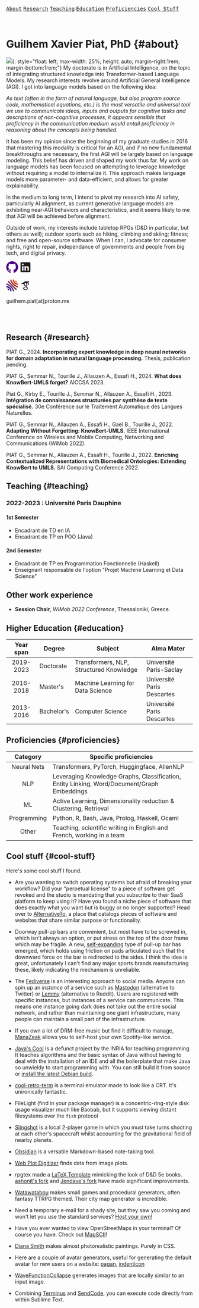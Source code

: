 
<link rel="stylesheet" href="css/markdown.css">
<!-- <link rel="stylesheet" href="css/retro.css"> -->
<!-- <link rel="stylesheet" href="css/pygments_code_github.css"> -->

<!-- <div class="markdown-body"> -->

[<kbd>About</kbd>](#about) [<kbd>Research</kbd>](#research) [<kbd>Teaching</kbd>](#teaching) [<kbd>Education</kbd>](#education) [<kbd>Proficiencies</kbd>](#proficiencies) [<kbd>Cool Stuff</kbd>](#cool-stuff)

<br />

# Guilhem Xavier Piat, PhD {#about}
![](files/img/avatar.jpeg){: style="float: left; max-width: 25%; height: auto; margin-right:1rem; margin-bottom:1rem;"}
My doctorate is in Artificial Intelligence, on the topic of integrating structured knowledge into Transformer-based Language Models. My research interests revolve around Artificial General Intelligence (AGI). I got into language models based on the following idea:

*As text (often in the form of natural language, but also program source code, mathematical equations, etc.) is the most versatile and universal tool we use to communicate ideas, inputs and outputs for cognitive tasks and descriptions of non-cognitive processes, it appears sensible that proficiency in the communication medium would entail proficiency in reasoning about the concepts being handled.*

It has been my opinion since the beginning of my graduate studies in 2016 that mastering this modality is critical for an AGI, and if no new fundamental breakthroughs are necessary, the first AGI will be largely based on language modeling. This belief has driven and shaped my work thus far. My work on language models has been focused on attempting to leverage knowledge without requiring a model to internalize it. This approach makes language models more parameter- and data-efficient, and allows for greater  explainability.

In the medium to long term, I intend to pivot my research into AI safety, particularly AI alignment, as current generative language models are exhibiting near-AGI behaviors and characteristics, and it seems likely to me that AGI will be achieved before alignment.

Outside of work, my interests include tabletop RPGs (D&D in particular, but others as well); outdoor sports such as hiking, climbing and skiing; fitness; and free and open-source software. When I can, I advocate for consumer rights, right to repair, independance of governments and people from big tech, and digital privacy.

[<svg height="32" aria-hidden="true" viewBox="0 0 16 16" version="1.1" width="32" data-view-component="true" class="octicon octicon-mark-github" fill="indigo">
    <path d="M8 0c4.42 0 8 3.58 8 8a8.013 8.013 0 0 1-5.45 7.59c-.4.08-.55-.17-.55-.38 0-.27.01-1.13.01-2.2 0-.75-.25-1.23-.54-1.48 1.78-.2 3.65-.88 3.65-3.95 0-.88-.31-1.59-.82-2.15.08-.2.36-1.02-.08-2.12 0 0-.67-.22-2.2.82-.64-.18-1.32-.27-2-.27-.68 0-1.36.09-2 .27-1.53-1.03-2.2-.82-2.2-.82-.44 1.1-.16 1.92-.08 2.12-.51.56-.82 1.28-.82 2.15 0 3.06 1.86 3.75 3.64 3.95-.23.2-.44.55-.51 1.07-.46.21-1.61.55-2.33-.66-.15-.24-.6-.83-1.23-.82-.67.01-.27.38.01.53.34.19.73.9.82 1.13.16.45.68 1.31 2.69.94 0 .67.01 1.3.01 1.49 0 .21-.15.45-.55.38A7.995 7.995 0 0 1 0 8c0-4.42 3.58-8 8-8Z"></path>
</svg>](https://github.com/gpiat/)
[<svg xmlns="http://www.w3.org/2000/svg" viewBox="0 0 24 24" data-supported-dps="32x32" fill="currentColor" class="mercado-match" width="32" height="32" focusable="false">
      <path d="M20.5 2h-17A1.5 1.5 0 002 3.5v17A1.5 1.5 0 003.5 22h17a1.5 1.5 0 001.5-1.5v-17A1.5 1.5 0 0020.5 2zM8 19H5v-9h3zM6.5 8.25A1.75 1.75 0 118.3 6.5a1.78 1.78 0 01-1.8 1.75zM19 19h-3v-4.74c0-1.42-.6-1.93-1.38-1.93A1.74 1.74 0 0013 14.19a.66.66 0 000 .14V19h-3v-9h2.9v1.3a3.11 3.11 0 012.7-1.4c1.55 0 3.36.86 3.36 3.66z"></path>
</svg>](https://www.linkedin.com/in/guilhem-piat-73a670245/)
<!-- monochrome -->
<!-- [<svg xmlns="http://www.w3.org/2000/svg" width="32" height="31.782" viewBox="0 0 8.467 8.409"><path d="M3.45 8.374l-.352-.082-.203-.054-.019-.291A2.58 2.58 0 0 0 .506 5.599L.198 5.58.149 5.41C.107 5.264 0 4.758 0 4.703c0-.042.895.026 1.144.087.754.185 1.464.645 1.918 1.24.473.62.719 1.344.719 2.117v.263l-.091-.004c-.05-.002-.158-.016-.241-.032zm1.33-.285c-.349-.926-.921-1.818-1.644-2.561-.786-.809-1.624-1.372-2.672-1.794L.05 3.567l.003-.125a3.17 3.17 0 0 1 .174-.698c.032-.052.349.052.879.288.97.431 1.709.934 2.488 1.693.821.801 1.431 1.67 1.857 2.644.222.508.305.776.25.81s-.543.167-.694.188l-.117.016zm-3.02-.432c-.236-.159-.729-.636-.919-.888l-.15-.199.073-.059c.04-.033.155-.083.255-.112a.87.87 0 0 1 1.026.468c.12.258.097.645-.05.84l-.055.073zm2.174-3.157L.969 1.48c-.008-.026.118-.175.295-.347l.309-.301 2.978 3.001L7.53 6.867a3.9 3.9 0 0 1-.613.611c-.018-.001-1.36-1.341-2.983-2.977zm3.777 1.028C6.068 4.875 4.627 3.68 3.666 2.172 3.238 1.5 2.688.244 2.794.178c.074-.046.558-.166.693-.172L3.619 0l.126.332a8.2 8.2 0 0 0 1.2 2.089c.787.979 1.974 1.845 3.138 2.291l.338.135c.02.016-.06.397-.133.631-.047.152-.081.21-.122.21-.031 0-.237-.072-.457-.16zm-.213-1.861a3.47 3.47 0 0 1-2.389-1.841A3.06 3.06 0 0 1 4.767.415L4.761 0l.166.004a2.36 2.36 0 0 1 .435.077l.269.073.02.304c.025.384.09.632.256.968.398.807 1.193 1.339 2.127 1.425l.254.023.067.271.09.429.023.158-.344-.002a3.64 3.64 0 0 1-.626-.062zm-.468-1.64c-.529-.189-.769-.741-.527-1.215C6.54.74 6.587.68 6.608.68c.128 0 .78.614 1.042.981.152.213.156.224.095.269a1.22 1.22 0 0 1-.494.142c-.056-.001-.156-.021-.222-.044z"/></svg>] -->
[<svg xmlns="http://www.w3.org/2000/svg" width="32" height="32.028" viewBox="0 0 8.467 8.474"><path d="M6.929 2.049c-.322-.151-.487-.396-.509-.758-.011-.185 0-.252.071-.407.047-.102.098-.185.115-.185.118 0 .763.605 1.042.977l.197.263-.093.062c-.224.148-.568.169-.824.049z" fill="#fc4502"/><path d="M7.842 3.788c-1.777-.208-3.09-1.679-3.09-3.46L4.763 0c.064 0 .456.084.641.138l.236.068.021.287c.026.36.092.619.237.927s.267.483.505.722c.452.454 1.11.746 1.682.748.218.001.219.002.304.35s.1.519.049.552-.286.032-.595-.004z" fill="#cc3b1a"/><path d="M7.909 5.664c-.726-.258-1.757-.846-2.413-1.377a11.32 11.32 0 0 1-1.242-1.242c-.541-.669-1.066-1.59-1.363-2.391-.12-.325-.137-.398-.099-.422.079-.049.559-.169.7-.176L3.625.05l.127.332a8.04 8.04 0 0 0 1.249 2.142 10.95 10.95 0 0 0 1.164 1.138c.544.432 1.285.856 1.946 1.112.265.103.33.141.33.194 0 .067-.137.601-.188.736l-.027.071z" fill="#a43131"/><path d="M4.788 8.154a7.56 7.56 0 0 0-1.646-2.566A7.5 7.5 0 0 0 .465 3.79L.05 3.623l.003-.125c.003-.126.128-.622.175-.699.032-.052.35.052.881.288a8.04 8.04 0 0 1 2.492 1.697c.823.803 1.434 1.673 1.861 2.649.223.509.305.777.25.811s-.544.167-.695.188l-.118.016zM2.14 6.406l-.063-.075.075.063c.07.059.09.086.063.086-.006 0-.04-.034-.075-.075z" fill="#63276d"/><path d="M3.95 4.554L.969 1.528c-.007-.021.127-.173.297-.337l.309-.3L4.551 3.89l2.988 3.028a3.58 3.58 0 0 1-.565.596c-.045.024-.608-.526-3.024-2.959z" fill="#7c2c45"/><path d="M3.539 8.453l-.357-.083-.291-.069v-.204c0-.235-.095-.661-.202-.902-.089-.203-.319-.556-.468-.72-.423-.464-1.08-.777-1.713-.816L.201 5.64.148 5.455C.102 5.298 0 4.819 0 4.761c0-.044.894.024 1.131.086.658.171 1.21.483 1.657.934a3.34 3.34 0 0 1 .991 2.286l.019.407-.096-.004c-.053-.002-.126-.01-.163-.018zm-1.866-.805c-.282-.212-.66-.587-.856-.85-.116-.156-.12-.168-.063-.211.127-.097.282-.139.516-.138a.68.68 0 0 1 .407.091c.403.221.562.712.368 1.129-.045.096-.088.174-.096.174a3.35 3.35 0 0 1-.276-.195z" fill="#3a1689"/></svg>](href="https://cv.hal.science/gpiat)
[<svg xmlns="http://www.w3.org/2000/svg"  viewBox="0 0 24 24" width="32px" height="32px" fill="currentColor"><path d="M 11 4 L 3 9 L 8.4921875 9 C 8.4715892 9.0754986 8.4383718 9.1441171 8.421875 9.2226562 C 8.375875 9.4646562 8.3398437 9.7308125 8.3398438 10.007812 C 8.3398438 13.578812 11.990234 13.175781 11.990234 13.175781 L 11.990234 14.085938 C 11.990234 14.454937 12.47425 14.327172 12.53125 15.076172 C 12.28925 15.076172 7.4746094 14.937547 7.4746094 18.185547 C 7.4746094 21.445547 11.724609 21.285156 11.724609 21.285156 C 11.724609 21.285156 16.632812 21.504656 16.632812 17.472656 C 16.634813 15.063656 13.822266 14.2795 13.822266 13.3125 C 13.822266 12.3335 15.941406 12.045906 15.941406 9.7539062 C 15.941406 8.7519062 15.872828 8.03825 15.423828 7.53125 C 15.388828 7.49625 15.366031 7.4722188 15.332031 7.4492188 C 15.324304 7.4420199 15.31448 7.4367774 15.306641 7.4296875 L 15.429688 7.4296875 L 17.5 5.8769531 L 17.5 8 A 0.50005 0.50005 0 0 0 17.511719 8.1152344 A 1.0001 1.0001 0 0 0 17 9 L 17 10 A 1.0001 1.0001 0 1 0 19 10 L 19 9 A 1.0001 1.0001 0 0 0 18.488281 8.1152344 A 0.50005 0.50005 0 0 0 18.5 8 L 18.5 5.125 L 20 4 L 11 4 z M 11.691406 7.0527344 C 11.979219 7.0397031 12.268922 7.109625 12.544922 7.265625 C 12.751922 7.369625 12.946141 7.518125 13.119141 7.703125 C 13.476141 8.060125 13.7765 8.5784531 13.9375 9.1894531 C 14.3175 10.640453 13.823828 12.035781 12.798828 12.300781 C 11.784828 12.587781 10.654672 11.641172 10.263672 10.201172 C 10.090672 9.4991719 10.114547 8.8202969 10.310547 8.2792969 C 10.312395 8.2723193 10.316443 8.2666961 10.318359 8.2597656 C 10.321722 8.2581149 10.32682 8.253536 10.330078 8.2519531 C 10.386262 8.0380596 10.478099 7.8461668 10.589844 7.6875 C 10.795388 7.3872165 11.066477 7.1838352 11.404297 7.09375 C 11.499297 7.07075 11.595469 7.0570781 11.691406 7.0527344 z M 12.082031 15.685547 C 13.775031 15.558547 15.216313 16.490813 15.320312 17.757812 C 15.390313 19.013813 14.087812 20.131094 12.382812 20.246094 C 10.689813 20.361094 9.2274844 19.441547 9.1464844 18.185547 C 9.0654844 16.918547 10.377031 15.812547 12.082031 15.685547 z"/></svg>](https://scholar.google.com/citations?user=4plEJJYAAAAJ)
<!-- <a href="https://github.com/gpiat" target="_blank" data-bcup-haslogintext="no"></a> <i class="fab fa-github fa-lg fab-custom"></i></a> -->
<!-- <a href="https://www.linkedin.com/in/guilhem-piat-73a670245/" target="_blank" data-bcup-haslogintext="no"><i class="fab fa-linkedin-in fa-lg fab-custom"></i></a> -->
<!-- <a href="https://scholar.google.com/citations?user=4plEJJYAAAAJ" target="_blank" data-bcup-haslogintext="no"><i class="ai ai-google-scholar fa-lg fab-custom"></i></a> -->
<!-- <a href="https://cv.hal.science/gpiat" target="_blank" data-bcup-haslogintext="no"><i class="ai ai-hal fa-lg fab-custom"></i></a> -->

guilhem.piat[at]proton.me

<br /><br />

## Research {#research}

PIAT G., 2024. **Incorporating expert knowledge in deep neural networks for domain adaptation in natural language processing.** Thesis, publication pending.

PIAT G., Semmar N., Tourille J., Allauzen A., Essafi H., 2024. **What does KnowBert-UMLS forget?** AICCSA 2023. 

Piat G., Kirby E., Tourille J., Semmar N., Allauzen A., Essafi H., 2023. **Intégration de connaissances structurées par synthèse de texte spécialisé.** 30e Conférence sur le Traitement Automatique des Langues Naturelles.

PIAT G., Semmar N., Allauzen A., Essafi H., Gaël B., Tourille J., 2022. **Adapting Without Forgetting: KnowBert-UMLS.** IEEE International Conference on Wireless and Mobile Computing, Networking and Communications (WiMob 2022).

PIAT G., Semmar N., Allauzen A., Essafi H., Tourille J., 2022. **Enriching Contextualized Representations with Biomedical Ontologies: Extending KnowBert to UMLS.** SAI Computing Conference 2022.


## Teaching {#teaching}
### 2022-2023 : Université Paris Dauphine
#### 1st Semester
- Encadrant de TD en IA
- Encadrant de TP en POO (Java)

#### 2nd Semester
- Encadrant de TP en Programmation Fonctionnelle (Haskell)
- Enseignant responsable de l'option "Projet Machine Learning et Data Science"

## Other work experience
- **Session Chair**, *WiMob 2022 Conference*, Thessaloniki, Greece.


## Higher Education {#education}

|  Year span  | Degree      | Subject                                 | Alma Mater                 |
| :---------: | ----------- | --------------------------------------- | -------------------------- |
|  2019-2023  | Doctorate   | Transformers, NLP, Structured Knowledge | Université Paris-Saclay    |
|  2016-2018  | Master's    | Machine Learning for Data Science       | Université Paris Descartes |
|  2013-2016  | Bachelor's  | Computer Science                        | Université Paris Descartes |

## Proficiencies {#proficiencies}

|  Category   | Specific proficiencies                                                                      |
| :---------: | ------------------------------------------------------------------------------------------- |
| Neural Nets | Transformers, PyTorch, Huggingface, AllenNLP                                                |
|     NLP     | Leveraging Knowledge Graphs, Classification, Entity Linking, Word/Document/Graph Embeddings |
|     ML      | Active Learning, Dimensionality reduction & Clustering, Retrieval                           |
| Programming | Python, R, Bash, Java, Prolog, Haskell, Ocaml                                               |
|    Other    | Teaching, scientific writing in English and French, working in a team                       |

## Cool stuff {#cool-stuff}
Here's some cool stuff I found.

- Are you wanting to switch operating systems but afraid of breaking your workflow? Did your "perpetual license" to a piece of software get revoked and the studio is mandating that you subscribe to their SaaS platform to keep using it? Have you found a niche piece of software that does exactly what you want but is buggy or no longer supported? Head over to [AlternativeTo](https://alternativeto.net/), a place that catalogs pieces of software and websites that share similar purpose or functionality.

- Doorway pull-up bars are convenient, but most have to be screwed in, which isn't always an option, or put stress on the top of the door frame which may be fragile. A new, [self-expanding](https://www.amazon.com/dp/B0831QBK3P?ascsubtag=&linkCode=gs2&tag=hearstmagaz08-21) type of pull-up bar has emerged, which holds using friction on pads articulated such that the downward force on the bar is redirected to the sides. I think the idea is great, unfortunately I can't find any major sports brands manufacturing these, likely indicating the mechanism is unreliable.

- The [Fediverse](https://en.wikipedia.org/wiki/Fediverse) is an interesting approach to social media. Anyone can spin up an *instance* of a service such as [Mastodon](https://mastodon.social/explore) (alternative to Twitter) or [Lemmy](https://join-lemmy.org/) (alternative to Reddit). Users are registered with specific instances, but instances of a service can communicate. This means one instance going dark does not take out the entire social network, and rather than maintaining one giant infrastructure, many people can maintain a small part of the infrastructure.

- If you own a lot of DRM-free music but find it difficult to manage, [ManaZeak](https://github.com/ManaZeak) allows you to self-host your own Spotify-like service.

- [Java's Cool](https://github.com/svn2github/javascool) is a defunct project by the INRIA for teaching programming. It teaches algorithms and the basic syntax of Java without having to deal with the installation of an IDE and all the boilerplate that make Java so unwieldy to start programming with. You can still build it from source or [install the latest Debian build](https://github.com/svn2github/javascool/tree/master/javascool_V4/documents/distrib).

- [cool-retro-term](https://github.com/Swordfish90/cool-retro-term) is a terminal emulator made to look like a CRT. It's unironically fantastic.

- FileLight (find in your package manager) is a concentric-ring-style disk usage visualizer much like Baobab, but it supports viewing distant filesystems over the `fish` protocol

- [Slingshot](https://flathub.org/apps/com.github.ryanakca.slingshot) is a local 2-player game in which you must take turns shooting at each other's spacecraft whilst accounting for the gravitational field of nearby planets.

- [Obsidian](https://obsidian.md/) is a versatile Markdown-based note-taking tool.

- [Web Plot Digitizer](https://github.com/ankitrohatgi/WebPlotDigitizer) finds data from image plots.

- rpgtex made a [LaTeX Template](https://github.com/rpgtex/DND-5e-LaTeX-Template) mimicking the look of D&D 5e books. [ashonit's fork](https://github.com/ashonit/DND-5e-LaTeX-Template) and [Jendave's fork](https://github.com/jendave/DND-5e-LaTeX-Template) have made significant improvements.

- [Watawatabou](https://watabou.itch.io/) makes small games and procedural generators, often fantasy TTRPG themed. Their city map generator is incredible.

- Need a temporary e-mail for a shady site, but they saw you coming and won't let you use the standard services? [Host your own!](https://github.com/sdushantha/tmpmail)

- Have you ever wanted to view OpenStreetMaps in your terminal? Of course you have. Check out [MapSCII](https://github.com/rastapasta/mapscii)!

- [Diana Smith]((https://github.com/cyanharlow)) makes almost photorealistic paintings. Purely in CSS.

- Here are a couple of avatar generators, useful for generating the default avatar for new users on a website: [pagan](https://github.com/daboth/pagan), [indenticon](https://gist.github.com/Syncrossus/51e259d1adcf99b4f68737a602efeae6)

- [WaveFunctionCollapse](https://github.com/mxgmn/WaveFunctionCollapse) generates images that are locally similar to an input image.

- Combining [Terminus](https://packagecontrol.io/packages/Terminus) and [SendCode](https://packagecontrol.io/packages/SendCode), you can execute code directly from within Sublime Text.


